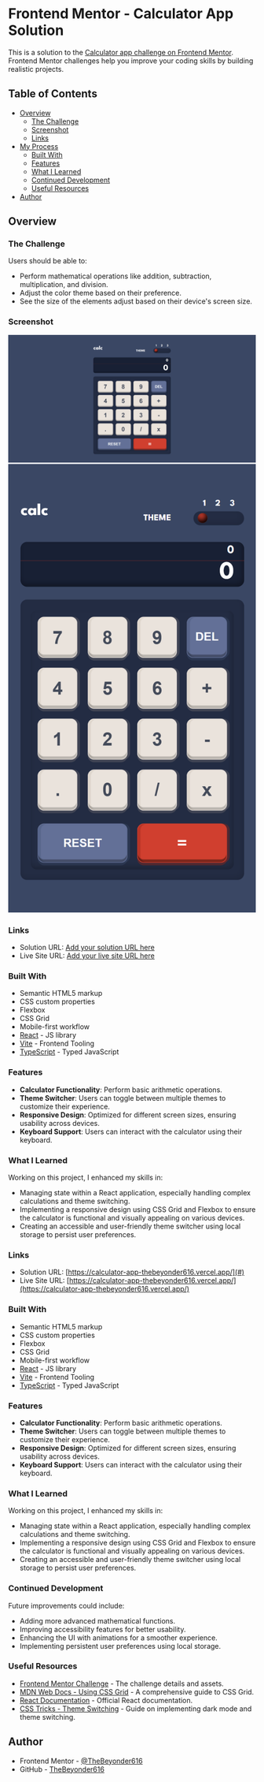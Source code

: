 # Frontend Mentor - Calculator App Solution

This is a solution to the [Calculator app challenge on Frontend Mentor](https://www.frontendmentor.io/challenges/calculator-app-9lteq5N29). Frontend Mentor challenges help you improve your coding skills by building realistic projects.

## Table of Contents

- [Overview](#overview)
  - [The Challenge](#the-challenge)
  - [Screenshot](#screenshot)
  - [Links](#links)
- [My Process](#my-process)
  - [Built With](#built-with)
  - [Features](#features)
  - [What I Learned](#what-i-learned)
  - [Continued Development](#continued-development)
  - [Useful Resources](#useful-resources)
- [Author](#author)

## Overview

### The Challenge

Users should be able to:

- Perform mathematical operations like addition, subtraction, multiplication, and division.
- Adjust the color theme based on their preference.
- See the size of the elements adjust based on their device's screen size.

### Screenshot

![Desktop](./public/design/Desktop.png)
![Mobile](./public/design/Mobile.png)

### Links

- Solution URL: [Add your solution URL here](#)
- Live Site URL: [Add your live site URL here](#)

### Built With

- Semantic HTML5 markup
- CSS custom properties
- Flexbox
- CSS Grid
- Mobile-first workflow
- [React](https://reactjs.org/) - JS library
- [Vite](https://vitejs.dev/) - Frontend Tooling
- [TypeScript](https://www.typescriptlang.org/) - Typed JavaScript

### Features

- **Calculator Functionality**: Perform basic arithmetic operations.
- **Theme Switcher**: Users can toggle between multiple themes to customize their experience.
- **Responsive Design**: Optimized for different screen sizes, ensuring usability across devices.
- **Keyboard Support**: Users can interact with the calculator using their keyboard.

### What I Learned

Working on this project, I enhanced my skills in:

- Managing state within a React application, especially handling complex calculations and theme switching.
- Implementing a responsive design using CSS Grid and Flexbox to ensure the calculator is functional and visually appealing on various devices.
- Creating an accessible and user-friendly theme switcher using local storage to persist user preferences.

### Links

- Solution URL: [https://calculator-app-thebeyonder616.vercel.app/](#)
- Live Site URL: [https://calculator-app-thebeyonder616.vercel.app/](https://calculator-app-thebeyonder616.vercel.app/)

### Built With

- Semantic HTML5 markup
- CSS custom properties
- Flexbox
- CSS Grid
- Mobile-first workflow
- [React](https://reactjs.org/) - JS library
- [Vite](https://vitejs.dev/) - Frontend Tooling
- [TypeScript](https://www.typescriptlang.org/) - Typed JavaScript

### Features

- **Calculator Functionality**: Perform basic arithmetic operations.
- **Theme Switcher**: Users can toggle between multiple themes to customize their experience.
- **Responsive Design**: Optimized for different screen sizes, ensuring usability across devices.
- **Keyboard Support**: Users can interact with the calculator using their keyboard.

### What I Learned

Working on this project, I enhanced my skills in:

- Managing state within a React application, especially handling complex calculations and theme switching.
- Implementing a responsive design using CSS Grid and Flexbox to ensure the calculator is functional and visually appealing on various devices.
- Creating an accessible and user-friendly theme switcher using local storage to persist user preferences.

### Continued Development

Future improvements could include:

- Adding more advanced mathematical functions.
- Improving accessibility features for better usability.
- Enhancing the UI with animations for a smoother experience.
- Implementing persistent user preferences using local storage.

### Useful Resources

- [Frontend Mentor Challenge](https://www.frontendmentor.io/challenges/calculator-app-9lteq5N29) - The challenge details and assets.
- [MDN Web Docs - Using CSS Grid](https://developer.mozilla.org/en-US/docs/Web/CSS/CSS_Grid_Layout/Basic_Concepts_of_Grid_Layout) - A comprehensive guide to CSS Grid.
- [React Documentation](https://reactjs.org/docs/getting-started.html) - Official React documentation.
- [CSS Tricks - Theme Switching](https://css-tricks.com/a-complete-guide-to-dark-mode-on-the-web/) - Guide on implementing dark mode and theme switching.

## Author

- Frontend Mentor - [@TheBeyonder616](https://www.frontendmentor.io/profile/TheBeyonder616)
- GitHub - [TheBeyonder616](https://github.com/TheBeyonder616)
